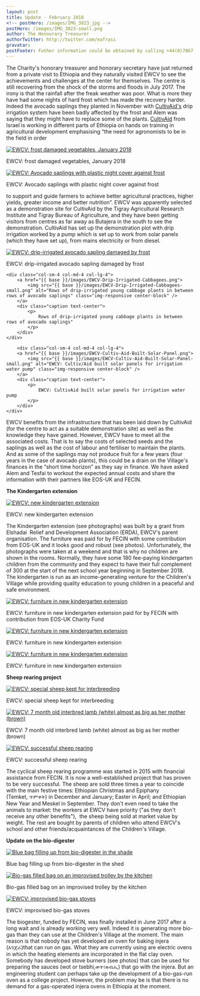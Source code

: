 ```yaml
---
layout: post
title: Update - February 2018
<!-- postHero: /images/IMG_3823.jpg -->
postHero: /images/IMG_3823-small.png
author: The Honourary Treasurer
authorTwitter: http://twitter.com/eafrasi
gravatar: 
postFooter: Futher information could be obtained by calling +44(0)7867 727445 or at <a href="mailto:eosukcharityfund@gmail.com">eosukcharityfund@gmail.com</a>
---
```


The Charity's honorary treasurer and honorary secretary have just returned from a private visit to Ethiopia and they naturally visited EWCV to see the achievements and challenges at the center for themselves. The centre is still recovering from the shock of the storms and floods in July 2017. The irony is that the rainfall after the freak weather was poor. What is more they have had some nights of hard frost which has made the recovery harder. Indeed the avocado saplings they planted in November with <a href="http://www.cultivaid.org">CultivAid's</a> drip irrigation system have been badly affected by the frost and Alem was saying that they might have to replace some of the plants. <a href="http://www.cultiveaid.org">CultivAid</a> from Israel is working in different parts of Ethiopia on hands on training in agricultural development emphasising “the need for agronomists to be in the field in order 

<div class="row bordered tiny">
	<div class="col-sm-6 col-md-6 col-lg-6">
		<a href="{{ base }}/images/EWCV-Frost-Damaged-Vegies.png">
		  <img src="{{ base }}/images/EWCV-Frost-Damaged-Vegies-small.png" alt="EWCV: frost damaged vegetables, January 2018" class="img-responsive center-block" />
	  </a>
		<div class="caption text-center">
			<p>EWCV: frost damaged vegetables, January 2018</p>
		</div>
	</div>
	<div class="col-sm-6 col-md-6 col-lg-6">
	  <a href="{{ base }}/images/EWCV-Avocado-Saplings-In-Plastic-Hoods.png">
		  <img src="{{ base }}/images/EWCV-Avocado-Saplings-In-Plastic-Hoods-small.png" alt="EWCV: Avocado saplings with plastic night cover against frost" class="img-responsive center-block" />
		</a>
		<div class="caption text-center">
			<p>EWCV: Avocado saplings with plastic night cover against frost</p>
		</div>
	</div>
</div>

to support and guide farmers to achieve better agricultural practices, higher yields, greater income and better nutrition”. EWCV was apparently selected as a demonstration site for CultivAid by the Tigray Agricultural Research Institute and Tigray Bureau of Agriculture, and they have been getting visitors from centres as far away as Butajera in the south to see the demonstration. CultivAid has set up the demonstration plot with drip irrigation worked by a pump which is set up to work from solar panels (which they have set up), from mains electricity or from diesel. 

<div class="row bordered tiny">
	<div class="col-sm-4 col-md-4 col-lg-4">
		<a href="{{ base }}/images/EWCV-Frost-Damaged-Avocados.png">
			<img src="{{ base }}/images/EWCV-Frost-Damaged-Avocados-small.png" alt="EWCV: drip-irrigated avocado sapling damaged by frost" class="img-responsive center-block" />
		</a>
		<div class="caption text-center">
			<p>
				EWCV: drip-irrigated avocado sapling damaged by frost
			</p>
		</div>
	</div>

	<div class="col-sm-4 col-md-4 col-lg-4">
		<a href="{{ base }}/images/EWCV-Drip-Irrigated-Cabbagees.png">
			<img src="{{ base }}/images/EWCV-Drip-Irrigated-Cabbagees-small.png" alt="Rows of drip-irrigated young cabbage plants in between rows of avocado saplings" class="img-responsive center-block" />
		</a>
		<div class="caption text-center">
			<p>
				Rows of drip-irrigated young cabbage plants in between rows of avocado saplings"
			</p>
		</div>
	</div>

		<div class="col-sm-4 col-md-4 col-lg-4">
		<a href="{{ base }}/images/EWCV-Cultiv-Aid-Built-Solar-Panel.png">
			<img src="{{ base }}/images/EWCV-Cultiv-Aid-Built-Solar-Panel-small.png" alt="EWCV: Cultiv/Aid built solar panels for irrigation water pump" class="img-responsive center-block" />
		</a>
		<div class="caption text-center">
			<p>
				EWCV: CultivAid built solar panels for irrigation water pump
			</p>
		</div>
	</div>
</div>

EWCV benefits from the infrastructure that has been laid down by CultivAid (for the centre to act as a suitable demonstration site) as well as the knowledge they have gained. However, EWCV have to meet all the associated costs. That is to say the costs of selected seeds and the saplings as well as the cost of labour and fertiliser to maintain the plants. And as some of the saplings may not produce fruit for a few years (four years in the case of avocado plants), this could be a drain on the Village's finances in the “short time horizon” as they say in finance. We have asked Alem and Tesfai to workout the expected annual costs and share the information with their partners like EOS-UK and FECIN.

**The Kindergarten extension**

<div class="bordered pull-left tiny">
	<a href="{{ base }}/images/IMG_3823.png">
	  <img src="{{ base }}/images/IMG_3823-small.png" alt="EWCV: new kindergarten extension"
	  class="img-responsive center-block" />
  </a>
	<div class="caption text-center">
		<p>
			EWCV: new kindergarten extension
		</p>
	</div>
</div>

The Kindergarten extension (see photographs) was built by a grant from Elshadai  Relief and Development Association (ERDA), EWCV's parent organisation. The furniture was paid for by FECIN with some contribution from EOS-UK and it looks good and robust (see photos). Unfortunately, the photographs were taken at a weekend and that is why no children are shown in the rooms. Normally, they have some 180 fee-paying kindergarten children from the community and they expect to have their full complement of 300 at the start of the next school year beginning in September 2018. The kindergarten is run as an income-generating venture for the Children's Village while providing quality education to young children in a peaceful and safe environment.

<div class="row bordered tiny">
	<div class="col-sm-4 col-md-4 col-lg-4">
		<a href="{{ base }}/images/EWCV-New-KG-Extension.png">
			<img src="{{ base }}/images/EWCV-New-KG-Extension-small.png" alt="EWCV: furniture in new kindergarten extension" class="img-responsive center-block" />
		</a>
		<div class="caption text-center">
			<p>
				EWCV: furniture in new kindergarten extension paid for by FECIN with contribution from EOS-UK Charity Fund
			</p>
		</div>
	</div>
	<div class="col-sm-4 col-md-4 col-lg-4">
		<a href="{{ base }}/images/EWCV-New-KG-Furniture-1.png">
			<img src="{{ base }}/images/EWCV-New-KG-Furniture-1-small.png" alt="EWCV: furniture in new kindergarten extension" class="img-responsive center-block" />
		</a>
		<div class="caption text-center">
			<p>
				EWCV: furniture in new kindergarten extension
			</p>
		</div>
	</div>
	<div class="col-sm-4 col-md-4 col-lg-4">
		<a href="{{ base }}/images/EWCV-New-KG-Furniture.png">
			<img src="{{ base }}/images/EWCV-New-KG-Furniture-small.png" alt="EWCV: furniture in new kindergarten extension" class="img-responsive center-block" />
		</a>
		<div class="caption text-center">
			<p>
				EWCV: furniture in new kindergarten extension
			</p>
		</div>
	</div>
</div>

**Sheep rearing project**

<div class="row bordered tiny">
	<div class="col-sm-4 col-md-4 col-lg-4">
	  <a href="{{ base }}/images/EWCV-Sheep-IMG_3787.png">
	    <img src="{{ base }}/images/EWCV-Sheep-IMG_3787-small.png" alt="EWCV: special sheep kept for interbreeding" class="img-responsive center-block" />
    </a>
	  <div class="caption text-center">
		  <p>
			  EWCV: special sheep kept for interbreeding
		  </p>
	  </div>
	</div>
	<div class="col-sm-4 col-md-4 col-lg-4">
	  <a href="{{ base }}/images/EOS-UK-Sheep-IMG_E3788.png">
	    <img src="{{ base }}/images/EOS-UK-Sheep-IMG_E3788-small.png" alt="EWCV: 7 month old interbred lamb (white) almost as big as her mother (brown)" class="img-responsive center-block" />
    </a>
	  <div class="caption text-center">
		  <p>
			  EWCV: 7 month old interbred lamb (white) almost as big as her mother (brown)
		  </p>
	  </div>
	</div>
	<div class="col-sm-4 col-md-4 col-lg-4">
	  <a href="{{ base }}/images/EWCV-Sheep.png">
	    <img src="{{ base }}/images/EWCV-Sheep-small.png" alt="EWCV: successful sheep rearing" class="img-responsive center-block" />
    </a>
	  <div class="caption text-center">
		  <p>
			  EWCV: successful sheep rearing
		  </p>
	  </div>
	</div>
</div>

The cyclical sheep rearing programme was started in 2015 with financial assistance from FECIN. It is now a well-established project that has proven to be very successful. The sheep are sold three times a year to coincide with the main festive times: Ethiopian Christmas and Epiphany (Temket, ጥምቀት) in December and January; Easter in April; and Ethiopian New Year and Meskel in September. They don't even need to take the animals to market: the workers at EWCV have priority ("as they don't receive any other benefits"),  the sheep being sold at market value by weight. The rest are bought by parents of children who attend EWCV's school and other friends/acquaintances of the Children's Village.

**Update on the bio-digester**

<div class="row bordered tiny">
	<div class="col-sm-4 col-md-4 col-lg-4">
		<a href="{{ base }}/images/EWCV-Blue-Bag-Filling-Up-From-Bio-Digester.png">
			<img src="{{ base }}/images/EWCV-Blue-Bag-Filling-Up-From-Bio-Digester-small.png" alt="Blue bag filling up from bio-digester in the shade" class="img-responsive center-block" />
		</a>
		<div class="caption text-center">
			<p>
				Blue bag filling up from bio-digester in the shed
			</p>
		</div>
	</div>
	<div class="col-sm-4 col-md-4 col-lg-4">
		<a href="{{ base }}/images/EWCV-Bio-Gas-Filled-Bag-On-Trolley.png">
			<img src="{{ base }}/images/EWCV-Bio-Gas-Filled-Bag-On-Trolley-small.png" alt="Bio-gas filled bag on an improvised trolley by the kitchen" class="img-responsive center-block" />
		</a>
		<div class="caption text-center">
			<p>
				Bio-gas filled bag on an improvised trolley by the kitchen
			</p>
		</div>
	</div>
	<div class="col-sm-4 col-md-4 col-lg-4">
		<a href="{{ base }}/images/EWCV-Improvised-Bio-Gas-Stoves.png">
			<img src="{{ base }}/images/EWCV-Improvised-Bio-Gas-Stoves-small.png" alt="EWCV: improvised bio-gas stoves" class="img-responsive center-block" />
		</a>
		<div class="caption text-center">
			<p>
				EWCV: improvised bio-gas stoves
			</p>
		</div>
	</div>
</div>

The biogester, funded by FECIN, was finally installed in June 2017 after a long wait and is already working very well. Indeed it is generating more bio-gas than they can use at the Children's Village at the moment. The main reason is that nobody has yet developed an oven for baking injera (እንጀራ)that can run on gas. What they are currently using are electric ovens in which the heating elements are incorporated in the flat clay oven. Somebody has developed stove burners (see photos) that can be used for preparing the sauces (wot or tsebhi,ወጥ፣ጸብሒ) that go with the injera. But an engineering student can perhaps take up the development of a bio-gas-run oven as a college project. However, the problem may be is that there is no demand for a gas-operated injera ovens in Ethiopia at the moment.

